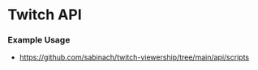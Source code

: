 # Twitch API

### Example Usage
- https://github.com/sabinach/twitch-viewership/tree/main/api/scripts